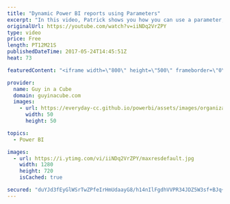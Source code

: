 ```yaml
---
title: "Dynamic Power BI reports using Parameters"
excerpt: "In this video, Patrick shows you how you can use a parameter, within a Power BI report, to dynamically change the data in a report. This uses M Functions within Power Query and a second source that has the key values to pull. Then using a gateway to enable refresh.  LET'S CONNECT!  Guy in a Cube -- https://guyinacube.com"
originalUrl: https://youtube.com/watch?v=iiNDq2VrZPY
type: video
price: Free
length: PT12M21S
publishedDateTime: 2017-05-24T14:45:51Z
heat: 73

featuredContent: "<iframe width=\"800\" height=\"500\" frameborder=\"0\" src=\"https://www.youtube.com/embed/iiNDq2VrZPY\" allow=\"accelerometer; autoplay; encrypted-media; gyroscope; picture-in-picture\" allowfullscreen></iframe>"

provider:
  name: Guy in a Cube
  domain: guyinacube.com
  images:
    - url: https://everyday-cc.github.io/powerbi/assets/images/organizations/guyinacube.com-50x50.jpg
      width: 50
      height: 50

topics:
  - Power BI

images:
  - url: https://i.ytimg.com/vi/iiNDq2VrZPY/maxresdefault.jpg
    width: 1280
    height: 720
    isCached: true

secured: "duYJd3fEyGlWSrTwZPfeIrHmUdaayG8/h14nIlFgdhVVPR34JDZ5W3sf+BJq+DcPwGnd909aVGJq2mSpRAIzY/klFsk2nRUJAMkHkopqmsWG2zVnEXvOdeU5WCD8ywNkdxGe0uNFc5zs0jDLOTIxKmC32xUAWQmRD6j6Xp6NPRGIRlcW8AC3hw+Zwsctnw7XQJ2TWgGR9E7sOEma+UUpIU5Us4B+OKE7j+tMNp8vA2b2wqAmsV0YWnFeYymxpDJ3w3xjEbraEJC9YinNaOtV5MGZIlLPCx+3sy2Im7weu40xQvp11qlSpPOmMTnKPIjF3g8j7r/ldba+giRe8QqcJET/tZcHK/IcPPYS7mL5b2GNAgkPjSdxfgZAw2Fn/7dHUhe/LI0t+KZv3CcWBwYkqkCI/jIGoY+wCwqAW9lCikU=;j7uf5AU3yDCMi09LnAJzSA=="
---
```


